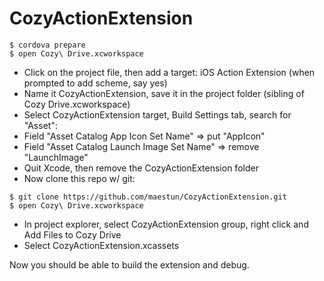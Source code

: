 # CozyActionExtension
```
$ cordova prepare
$ open Cozy\ Drive.xcworkspace
```
- Click on the project file, then add a target: iOS Action Extension (when prompted to add scheme, say yes)
- Name it CozyActionExtension, save it in the project folder (sibling of Cozy Drive.xcworkspace)
- Select CozyActionExtension target, Build Settings tab, search for "Asset":
- Field "Asset Catalog App Icon Set Name" => put "AppIcon"
- Field "Asset Catalog Launch Image Set Name" => remove "LaunchImage"
- Quit Xcode, then remove the CozyActionExtension folder
- Now clone this repo w/ git:
```
$ git clone https://github.com/maestun/CozyActionExtension.git
$ open Cozy\ Drive.xcworkspace
```
- In project explorer, select CozyActionExtension group, right click and Add Files to Cozy Drive
- Select CozyActionExtension.xcassets

Now you should be able to build the extension and debug.
